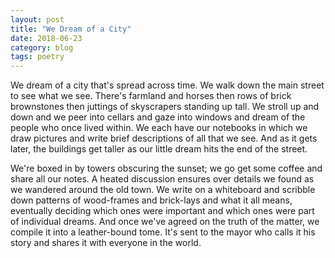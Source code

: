 ```yaml
---
layout: post
title: "We Dream of a City"
date: 2018-06-23
category: blog
tags: poetry
---
```


We dream of a city that's spread across time. We walk down the main street to see what we see. There's farmland and horses then rows of brick brownstones then juttings of skyscrapers standing up tall. We stroll up and down and we peer into cellars and gaze into windows and dream of the people who once lived within. We each have our notebooks in which we draw pictures and write brief descriptions of all that we see. And as it gets later, the buildings get taller as our little dream hits the end of the street.

We're boxed in by towers obscuring the sunset; we go get some coffee and share all our notes. A heated discussion ensures over details we found as we wandered around the old town. We write on a whiteboard and scribble down patterns of wood-frames and brick-lays and what it all means, eventually deciding which ones were important and which ones were part of individual dreams. And once we've agreed on the truth of the matter, we compile it into a leather-bound tome. It's sent to the mayor who calls it his story and shares it with everyone in the world.